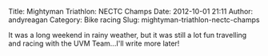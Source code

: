 Title: Mightyman Triathlon: NECTC Champs
Date: 2012-10-01 21:11
Author: andyreagan
Category: Bike racing
Slug: mightyman-triathlon-nectc-champs

It was a long weekend in rainy weather, but it was still a lot fun
travelling and racing with the UVM Team...I'll write more later!
